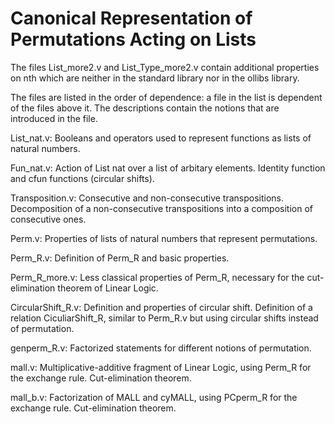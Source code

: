 # Canonical Representation of Permutations Acting on Lists

The files List_more2.v and List_Type_more2.v contain additional properties on nth which are neither in the standard library nor in the ollibs library.

The files are listed in the order of dependence: a file in the list is dependent of the files above it.
The descriptions contain the notions that are introduced in the file.

List_nat.v: Booleans and operators used to represent functions as lists of natural numbers.

Fun_nat.v: Action of List nat over a list of arbitary elements.
	   Identity function and cfun functions (circular shifts).
	   
Transposition.v: Consecutive and non-consecutive transpositions.
		 Decomposition of a non-consecutive transpositions into a composition of consecutive ones.
		 
Perm.v: Properties of lists of natural numbers that represent permutations.

Perm_R.v: Definition of Perm_R and basic properties.

Perm_R_more.v: Less classical properties of Perm_R, necessary for the cut-elimination theorem of Linear Logic.

CircularShift_R.v: Definition and properties of circular shift.
		   Definition of a relation CiculiarShift_R, similar to Perm_R.v but using circular shifts instead of permutation.
		   
genperm_R.v: Factorized statements for different notions of permutation.

mall.v: Multiplicative-additive fragment of Linear Logic, using Perm_R for the exchange rule. Cut-elimination theorem.

mall_b.v: Factorization of MALL and cyMALL, using PCperm_R for the exchange rule. Cut-elimination theorem.